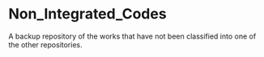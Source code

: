 # Non_Integrated_Codes
A backup repository of the works that have not been classified into one of the other repositories.
